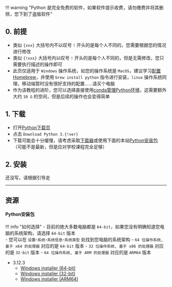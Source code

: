 !!! warning "Python 是完全免费的软件，如果软件提示收费，请勿缴费并将其删除，您下到了盗版软件"


## 0. 前提
- 类似 `{xxx}` 大括号内不以叹号 `!` 开头的是每个人不同的，您需要根据您的情况进行修改  
- 类似 `{!xxx}` 大括号内以叹号 `!` 开头的是每个人不同的，但是无需修改，您只需要执行描述的操作即可  
- 此页仅适用于 `Windows` 操作系统，如您的操作系统是 `MacOS`，建议学习[配置Homebrew](配置Homebrew.md)，并使用 `brew install python` 指令进行安装，`linux` 操作系统同理，移动端暂时没有很好支持的配置……请买个电脑  
- 作为该教程的进阶，您可以选择直接使用[conda管理Python环境](conda管理Python环境.md)，这需要额外大约 `10 G` 的空间，但是后续的操作也会变得简单

## 1. 下载  
- 打开[Python下载页](https://www.python.org/downloads/)  
- 点击 `Download Python 3.{!ver}`  
- 下载可能会十分缓慢，请考虑采取[下载器](下载器.md)或使用下面的本站[Python安装包](#python安装包)（可能不是最新，但是应对学校课程完全足够）  

## 2. 安装
还没写，请根据引导走

---

## 资源
#### Python安装包  
!!! info "如何选择"
    - 目前的绝大多数电脑都是 `64-bit`，如果您没有明确知道您电脑的系统架构，请选择 `64-bit` 版本  
    - 您可以在 `设置`-`系统`-`系统信息`-`系统类型` 处找到您电脑的系统架构
        - `64 位操作系统, 基于 x64 的处理器` 对应的是 `64-bit` 版本
        - `32 位操作系统, 基于 x86 的处理器` 对应的是 `32-bit` 版本
        - `64 位操作系统, 基于 ARM 的处理器` 对应的是 `ARM64` 版本

- 3.12.3  
    - [Windows installer (64-bit)](https://api.ecylt.top/v1/lanzou_link?url=https://cqu-openlib.lanzout.com/izni21x6g5qd&type=down)
    - [Windows installer (32-bit)](https://api.ecylt.top/v1/lanzou_link?url=https://cqu-openlib.lanzout.com/ipk161x6fmbe&type=down)
    - [Windows installer (ARM64)](https://api.ecylt.top/v1/lanzou_link?url=https://cqu-openlib.lanzout.com/i6ho81x6fv1i&type=down)